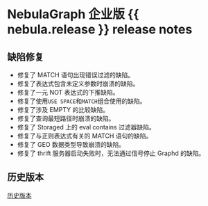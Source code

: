 # NebulaGraph 企业版 {{ nebula.release }} release notes

## 缺陷修复

- 修复了 MATCH 语句出现错误过滤的缺陷。
- 修复了表达式包含未定义参数时崩溃的缺陷。
- 修复了一元 NOT 表达式的下推缺陷。
- 修复了使用`USE SPACE`和`MATCH`组合使用的缺陷。
- 修复了涉及 EMPTY 的比较缺陷。
- 修复了查询最短路径时崩溃的缺陷。
- 修复了 Storaged 上的 eval contains 过滤器缺陷。
- 修复了与正则表达式有关的 MATCH 语句的缺陷。
- 修复了 GEO 数据类型导致崩溃的缺陷。
- 修复了 thrift 服务器启动失败时，无法通过信号停止 Graphd 的缺陷。

## 历史版本

[历史版本](https://www.nebula-graph.com.cn/tags/%E5%8F%91%E7%89%88%E8%AF%B4%E6%98%8E)
